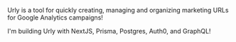 Urly is a tool for quickly creating, managing and organizing marketing URLs for Google Analytics campaigns!

I'm building Urly with NextJS, Prisma, Postgres, Auth0, and GraphQL!

